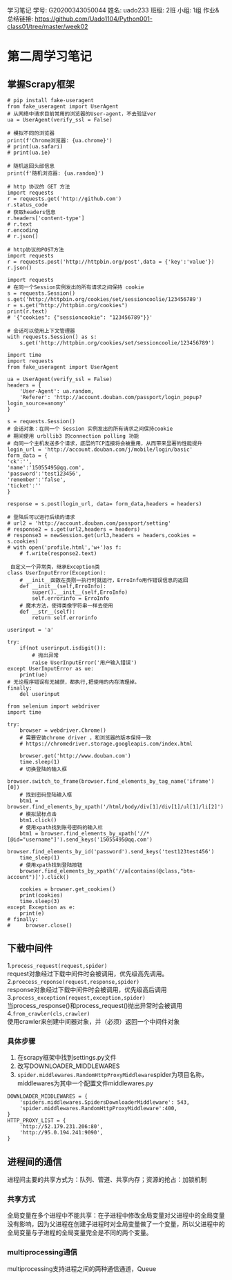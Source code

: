 学习笔记
学号: G20200343050044
姓名: uado233
班级: 2班
小组: 1组
作业&总结链接: https://github.com/Uado1104/Python001-class01/tree/master/week02

# 第二周学习笔记
## 掌握Scrapy框架
```
# pip install fake-useragent
from fake_useragent import UserAgent
# 从网络中请求目前常用的浏览器的User-agent，不去验证ver
ua = UserAgent(verify_ssl = False)

# 模拟不同的浏览器
print(f'Chrome浏览器: {ua.chrome}')
# print(ua.safari)
# print(ua.ie)

# 随机返回头部信息
print(f'随机浏览器: {ua.random}')
```
```
# http 协议的 GET 方法
import requests
r = requests.get('http://github.com') 
r.status_code
# 获取headers信息
r.headers['content-type']
# r.text
r.encoding
# r.json()

# http协议的POST方法
import requests
r = requests.post('http://httpbin.org/post',data = {'key':'value'})
r.json()
```
```
import requests
# 在同一个Session实例发出的所有请求之间保持 cookie
s = requests.Session()
s.get('http://httpbin.org/cookies/set/sessioncoolie/123456789')
r = s.get("http://httpbin.org/cookies")
print(r.text)
# '{"cookies": {"sessioncookie": "123456789"}}'

# 会话可以使用上下文管理器
with requests.Session() as s:
    s.get('http://httpbin.org/cookies/set/sessioncoolie/123456789')

```
```
import time
import requests
from fake_useragent import UserAgent

ua = UserAgent(verify_ssl = False)
headers = {
    'User-Agent': ua.random,
    'Referer': 'http://account.douban.com/passport/login_popup?login_source=anomy'
}

s = requests.Session()
# 会话对象：在同一个 Session 实例发出的所有请求之间保持cookie
# 期间使用 urbllib3 的connection polling 功能
# 向同一个主机发送多个请求，底层的TCP连接将会被重用，从而带来显著的性能提升
login_url = 'http://account.douban.com/j/mobile/login/basic'
form_data = {
'ck':'',
'name':'15055495@qq.com',
'password':'test123456',
'remember':'false',
'ticket':''
}

response = s.post(login_url, data= form_data,headers = headers)

# 登陆后可以进行后续的请求
# url2 = 'http://account.douban.com/passport/setting'
# response2 = s.get(url2,headers = headers)
# response3 = newSession.get(url3,headers = headers,cookies = s.cookies)
# with open('profile.html','w+')as f:
    # f.write(response2.text)
```
```
 自定义一个异常类，继承Exception类
class UserInputError(Exception):
    # __init__函数在类刚一执行时就运行，ErroInfo用作错误信息的返回
    def __init__(self,ErroInfo):
        super().__init__(self,ErroInfo)
        self.errorinfo = ErroInfo
    # 魔术方法，使得类像字符串一样去使用
    def __str__(self):
        return self.errorinfo

userinput = 'a'

try:
    if(not userinput.isdigit()):
        # 抛出异常
        raise UserInputError('用户输入错误')
except UserInputError as ue:
    print(ue)
# 无论程序错误有无捕获，都执行,把使用的内存清理掉。
finally:
    del userinput
```
```
from selenium import webdriver
import time

try:
    browser = webdriver.Chrome()
    # 需要安装chrome driver ，和浏览器的版本保持一致
    # https://chromedriver.storage.googleapis.com/index.html

    browser.get('http://www.douban.com')
    time.sleep(1)
    # 切换登陆的输入框
    browser.switch_to_frame(browser.find_elements_by_tag_name('iframe')[0])
    # 找到密码登陆输入框
    btm1 = browser.find_elements_by_xpath('/html/body/div[1]/div[1]/ul[1]/li[2]')
    # 模拟鼠标点击
    btm1.click()
    # 使用xpath找到账号密码的输入栏
    btm1 = browser.find_elements_by_xpath('//*[@id="username"]').send_keys('15055495@qq.com')
    browser.find_elements_by_id('password').send_keys('test123test456')
    time_sleep(1)
    # 使用xpath找到登陆按钮
    browser.find_elements_by_xpath('//a[contains(@class,"btn-account")]').click()

    cookies = browser.get_cookies()
    print(cookies)
    time.sleep(3)
except Exception as e:
    print(e)
# finally:
#     browser.close()
```

## 下载中间件
1.```process_request(request,spider)```<br>
request对象经过下载中间件时会被调用，优先级高先调用。
2.```proecess_reponse(request,response,spider)```<br>
response对象经过下载中间件时会被调用，优先级高后调用
3.```process_exception(request,exception,spider)```<br>
当process_response()和process_request()抛出异常时会被调用
4.```from_crawler(cls,crawler)```<br>
使用crawler来创建中间器对象，并（必须）返回一个中间件对象
### 具体步骤
1. 在scrapy框架中找到settings.py文件
2. 改写DOWNLOADER_MIDDLEWARES
3. ```spider.middlewares.RandomHttpProxyMiddleware```spider为项目名称，middlewares为其中一个配置文件middlewares.py
```
DOWNLOADER_MIDDLEWARES = {
    'spiders.middlewares.SpidersDownloaderMiddleware': 543,
    'spider.middlewares.RandomHttpProxyMiddleware':400,
}
HTTP_PROXY_LIST = {
    'http://52.179.231.206:80',
    'http://95.0.194.241:9090',
}
```

## 进程间的通信
进程间主要的共享方式为：队列、管道、共享内存；资源的抢占：加锁机制
### 共享方式
全局变量在多个进程中不能共享：在子进程中修改全局变量对父进程中的全局变量没有影响，因为父进程在创建子进程时对全局变量做了一个变量，所以父进程中的全局变量与子进程的全局变量完全是不同的两个变量。

### multiprocessing通信
multiprocessing支持进程之间的两种通信通道，Queue